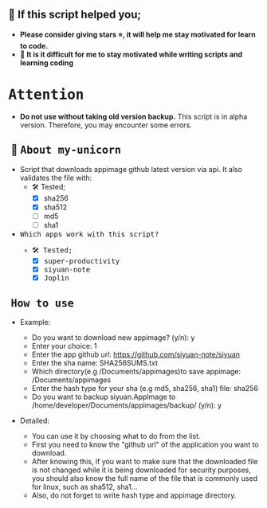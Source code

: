 ## 🙏 If this script helped you;
- **Please consider giving stars ⭐, it will help me stay motivated for learn to code.** 
- 🤯 **It is it difficult for me to stay motivated while writing scripts and learning coding**

# <samp>Attention<samp>
- **Do not use without taking old version backup.** This script is in alpha version. Therefore, you may encounter some errors.


## ‎ 🦄 <samp>About my-unicorn<samp>
- Script that downloads appimage github latest version via api. It also validates the file with:
    - 🛠️ Tested; 
        - [X] sha256
        - [X] sha512
        - [ ] md5 
        - [ ] sha1
- <samp>Which apps work with this script?<samp>
    - 🛠️ Tested; 
        - [X] super-productivity
        - [X] siyuan-note
        - [X] Joplin        

## ‎ <samp>How to use<samp>
- Example:
    - Do you want to download new appimage? (y/n): y
    - Enter your choice: 1
    - Enter the app github url: https://github.com/siyuan-note/siyuan
    - Enter the sha name: SHA256SUMS.txt
    - Which directory(e.g /Documents/appimages)to save appimage: /Documents/appimages
    - Enter the hash type for your sha (e.g md5, sha256, sha1) file: sha256
    - Do you want to backup siyuan.AppImage to /home/developer/Documents/appimages/backup/ (y/n): y

- Detailed:
    - You can use it by choosing what to do from the list.
    - First you need to know the "github url" of the application you want to download.
    - After knowing this, if you want to make sure that the downloaded file is not changed while it is being downloaded for security purposes, you should also know the full name of the file that is commonly used for linux, such as sha512, sha1...
    - Also, do not forget to write hash type and appimage directory.
